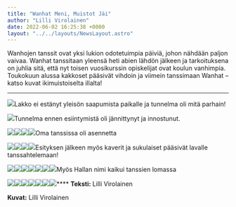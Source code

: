 ```yaml
---
title: "Wanhat Meni, Muistot Jäi"
author: "Lilli Virolainen"
date: 2022-06-02 16:25:38 +0000
layout: "../../layouts/NewsLayout.astro"
---
```


Wanhojen tanssit ovat yksi lukion odotetuimpia päiviä, johon nähdään paljon vaivaa. Wanhat tanssitaan yleensä heti abien lähdön jälkeen ja tarkoituksena on juhlia sitä, että nyt toisen vuosikurssin opiskelijat ovat koulun vanhimpia. Toukokuun alussa kakkoset pääsivät vihdoin ja viimein tanssimaan Wanhat – katso kuvat ikimuistoiselta illalta!

****
![](https://static.wixstatic.com/media/abd5f5_d3c7238632f54be9b9bdcbf90582cd6f~mv2.jpg/v1/fit/w_1000,h_1000,al_c,q_80/file.png)Lakko ei estänyt yleisön saapumista paikalle ja tunnelma oli mitä parhain!

![](https://static.wixstatic.com/media/abd5f5_e28b94b5d45841d692edc92aa39d7d78~mv2.jpg/v1/fit/w_1000,h_1000,al_c,q_80/file.png)Tunnelma ennen esiintymistä oli jännittynyt ja innostunut.

![](https://static.wixstatic.com/media/abd5f5_5c62b12923014f27a350bf114e6e67ec~mv2.jpg/v1/fit/w_1000,h_1000,al_c,q_80/file.png)![](https://static.wixstatic.com/media/abd5f5_72ddd1de218e4584b7d882a05dfb3807~mv2.jpg/v1/fit/w_1000,h_1000,al_c,q_80/file.png)![](https://static.wixstatic.com/media/abd5f5_23e25a3022574dabbaebf8a15cb182b1~mv2.jpg/v1/fit/w_1000,h_1000,al_c,q_80/file.png)![](https://static.wixstatic.com/media/abd5f5_ac8f93c96b4f409fb807d355f464c08a~mv2.jpg/v1/fit/w_1000,h_1000,al_c,q_80/file.png)Oma tanssissa oli asennetta

![](https://static.wixstatic.com/media/abd5f5_a51ce72dd51a40fd9d529697a33ab73f~mv2.jpg/v1/fit/w_1000,h_1000,al_c,q_80/file.png)![](https://static.wixstatic.com/media/abd5f5_4e5937dbef1a422b964c06545ceea1b3~mv2.jpg/v1/fit/w_1000,h_1000,al_c,q_80/file.png)![](https://static.wixstatic.com/media/abd5f5_0501ede116fd471fa63a1860aae6e38a~mv2.jpg/v1/fit/w_1000,h_1000,al_c,q_80/file.png)![](https://static.wixstatic.com/media/abd5f5_8e62875342254bcd9134525dc80d7343~mv2.jpg/v1/fit/w_1000,h_1000,al_c,q_80/file.png)Esityksen jälkeen myös kaverit ja sukulaiset pääsivät lavalle tanssahtelemaan!

![](https://static.wixstatic.com/media/abd5f5_41e17ec3c4f746679d2475284e7a82ee~mv2.jpg/v1/fit/w_1000,h_1000,al_c,q_80/file.png)![](https://static.wixstatic.com/media/abd5f5_b913e733cf764b608c7cff39fc21ef1a~mv2.jpg/v1/fit/w_1000,h_1000,al_c,q_80/file.png)![](https://static.wixstatic.com/media/abd5f5_a149c9d177ca45c8903ce1f64a0bed0b~mv2.jpg/v1/fit/w_1000,h_1000,al_c,q_80/file.png)![](https://static.wixstatic.com/media/abd5f5_33904cb1ad7a414d85533c241efbd650~mv2.jpg/v1/fit/w_1000,h_1000,al_c,q_80/file.png)![](https://static.wixstatic.com/media/abd5f5_bd2df7275b5846089af2583b7c371f9f~mv2.jpg/v1/fit/w_1000,h_1000,al_c,q_80/file.png)![](https://static.wixstatic.com/media/abd5f5_635ff134cd75430292e29e409d6ade53~mv2.jpg/v1/fit/w_1000,h_1000,al_c,q_80/file.png)![](https://static.wixstatic.com/media/abd5f5_c378fe0b8b874480ac4aba47553b29ff~mv2.jpg/v1/fit/w_1000,h_1000,al_c,q_80/file.png)Myös Hallan nimi kaikui tanssien lomassa

![](https://static.wixstatic.com/media/abd5f5_034d0e30043e4b9497654b100dbe197c~mv2.jpg/v1/fit/w_1000,h_1000,al_c,q_80/file.png)![](https://static.wixstatic.com/media/abd5f5_337a5700e4654802b0639218d1f9d8dc~mv2.jpg/v1/fit/w_1000,h_1000,al_c,q_80/file.png)![](https://static.wixstatic.com/media/abd5f5_748fde573f974656ac61e59ed0b54794~mv2.jpg/v1/fit/w_1000,h_1000,al_c,q_80/file.png)![](https://static.wixstatic.com/media/abd5f5_65c736d3708447d2b9f8fc4e6ca274f2~mv2.jpg/v1/fit/w_1000,h_1000,al_c,q_80/file.png)![](https://static.wixstatic.com/media/abd5f5_b724a420c4b444f7a961baa47be3361f~mv2.jpg/v1/fit/w_1000,h_1000,al_c,q_80/file.png)![](https://static.wixstatic.com/media/abd5f5_36c66cb1931c43838a0668ccd0a394d0~mv2.jpg/v1/fit/w_1000,h_1000,al_c,q_80/file.png)![](https://static.wixstatic.com/media/abd5f5_905a16035c2e4d51a017ba0f27b2b885~mv2.jpg/v1/fit/w_1000,h_1000,al_c,q_80/file.png)****
**Teksti:**
 Lilli Virolainen

**Kuvat:**
 Lilli Virolainen